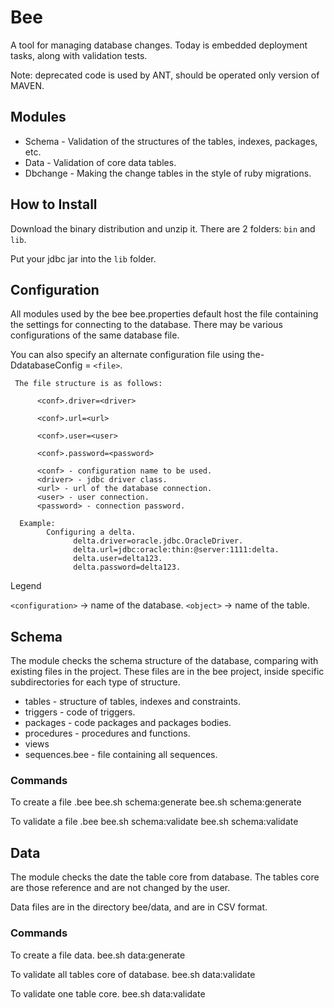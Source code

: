 # Bee

A tool for managing database changes.
Today is embedded deployment tasks, along with validation tests.

Note: deprecated code is used by ANT, should be operated only version of MAVEN.

## Modules

* Schema - Validation of the structures of the tables, indexes, packages, etc.
* Data - Validation of core data tables.
* Dbchange - Making the change tables in the style of ruby migrations.

## How to Install

Download the binary distribution and unzip it. There are 2 folders: `bin` and `lib`.

Put your jdbc jar into the `lib` folder.

## Configuration

All modules used by the bee bee.properties default host the file containing the settings for connecting to the database. There may be various configurations of the same database file.

You can also specify an alternate configuration file using the-DdatabaseConfig = `<file>`.

     The file structure is as follows: 

          <conf>.driver=<driver>

          <conf>.url=<url>

          <conf>.user=<user>

          <conf>.password=<password>

          <conf> - configuration name to be used.
          <driver> - jdbc driver class.
          <url> - url of the database connection.
          <user> - user connection.
          <password> - connection password.

      Example:
            Configuring a delta.
                  delta.driver=oracle.jdbc.OracleDriver.
                  delta.url=jdbc:oracle:thin:@server:1111:delta.
                  delta.user=delta123.
                  delta.password=delta123.

Legend

  `<configuration>` -> name of the database.
  `<object>` -> name of the table.

## Schema

The module checks the schema structure of the database, comparing with existing files in the project. These files are in the bee project, inside specific subdirectories for each type of structure.

   * tables  -  structure of tables, indexes and constraints.
   * triggers  -  code of triggers.
   * packages  -  code packages and packages bodies.
   * procedures  -  procedures and functions.
   * views
   * sequences.bee  -  file containing all sequences.

### Commands

 To create a file .bee
   bee.sh schema:generate <configuration>
   bee.sh schema:generate <configuration> <object>

 To validate a file .bee
   bee.sh schema:validate <configuration>
   bee.sh schema:validate <configuration> <object>


## Data

The module checks the date the table core from database. The tables core are those reference and are not changed by the user.

Data files are in the directory bee/data, and are in CSV format.

### Commands

  To create a file data.
     bee.sh data:generate <configuration> <object>

  To validate all tables core of database.
     bee.sh data:validate <configuration>

  To validate one table core.
     bee.sh data:validate <configuration> <object>


## Dbchange

The Dbchange module performs the task of changing the database, following the concepts of ruby migrations. At the time of execution of the update module should check which scripts will be executed and then execute them in chronological order.


* Each file represents a file dbchange or more changes in the database and the file name follows the format:

    codigo timestamp + description + .dbchange


* The contents of the file consists of comments, update script and rollback script. example:

    -- comment script

    ::up

        command to update the database;
        command to update the database;
        command to update the database;


    ::down
        
        command to reverse the database;
        command to reverse the database;
        command to reverse the database;


Note:  when there is no rollback commands section: down should be removed, including its header. This will indicate to the bee there is no way to reverse the script.

### Commands

  To create dbchange.
     bee.sh dbchange:create <description of file>

  To verify status of dbchanges in database(dbchanges implemented and not implemented).
     bee.sh dbchange:status <configuration>

  To implement all dbchanges.  
     bee.sh dbchange:up <configuration>

  To implement one dbchanges(up)
     bee.sh dbchange:up <configuration> <name of file> Example: 1311201110120100-easter_egg.dbchange

  To implement one dbchanges(down)
     bee.sh dbchange:down <configuration> <name of file>


## Known Issues

* The `dbschema:generate` and `dbchema:validate` only works on Oracle databases
* Windows .bat script doesn't scan for lib jars, so you need to set the CLASSPATH variable manually.